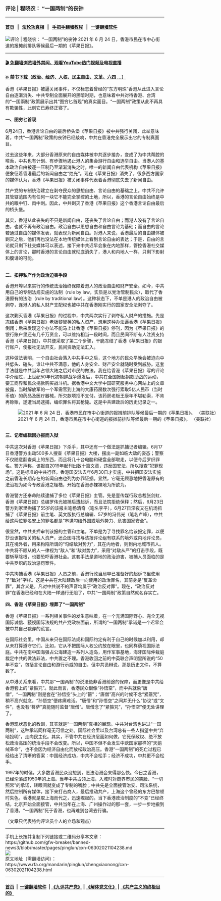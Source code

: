 ### 评论 | 程晓农：  “一国两制”的丧钟
------------------------

#### [首页](https://github.com/gfw-breaker/banned-news3/blob/master/README.md) &nbsp;&nbsp;|&nbsp;&nbsp; [法轮功真相](https://github.com/begood0513/basic/blob/master/README.md)  &nbsp;&nbsp;|&nbsp;&nbsp; [手把手翻墙教程](https://github.com/gfw-breaker/guides/wiki)  &nbsp;&nbsp;|&nbsp;&nbsp; [一键翻墙软件](https://github.com/gfw-breaker/nogfw/blob/master/README.md)  



<div id="headerimg">
 <img alt="评论 | 程晓农：  “一国两制”的丧钟" src="https://www.rfa.org/mandarin/pinglun/chengxiaonong/cxn-06302021104238.html/@@images/d4e2d805-1914-413b-b8bb-98148634253f.jpeg" title="评论 | 程晓农：  “一国两制”的丧钟"/>
 <span class="lead_image_caption">
  2021 年 6 月 24 日，香港市民在市中心街道的报摊前排队等候最后一期的《苹果日报》。
 </span>
 <!-- zoomattribute -->
</div>

<hr/>


#### [ 🎬  免翻墙浏览墙外禁闻、观看YouTube热门视频及电视直播](http://78.141.236.197/)

#### [ 💥  禁书下载（政治、经济、人权、民主自由、文革、六四 ...）](http://78.141.236.197:10000/bbooks/)

<div id="storytext">
 <p>
  香港《苹果日报》被逼关闭事件，不仅标志着曾经的“东方明珠”香港从此进入言论自由逐渐消失、中共专制全面展开的黑暗时期，也意味着中共对待香港、台湾的“一国兩制”政策展示出其“图穷匕首现”的真实面目。“一国两制”政策从此不再具有欺骗性，此刻它已寿终正寝了。
  <br/>
  <br/>
  <strong>
   一、图穷匕首现
  </strong>
  <br/>
  <br/>
  6月24日，香港言论自由的最后桥头堡《苹果日报》被中共强行关闭，此举意味着，中共“一国两制”政策的丧钟已经敲响，中共在香港完全展示出它的专制真面目。
 </p>
 <p>
  过去这些年来，大部分香港原来的自由媒体被中共逐步接办，变成了为中共帮腔的喉舌，中共也有计划、有步骤地遏止港人的集会游行自由和选举自由。当港人的基本政治自由被逐一压制乃至渐渐消失之时，唯一的新闻自由代表机构《苹果日报》便象征着香港最后的新闻自由之“烛光”。现在《苹果日报》消失了，很多西方国家的媒体认为，香港《苹果日报》被关闭事件代表着香港彻底失去了新闻自由。
 </p>
 <p>
  共产党的专制统治建立在剥夺民众的思想自由、言论自由的基础之上。中共不允许其管辖范围内有任何一块它不能完全掌控的土地，所以，香港的言论自由始终是中共的眼中钉、肉中刺。因此，中共剿灭了香港《苹果日报》这个香港言论自由最后的桥头堡。
 </p>
 <p>
  其实，香港从此丧失的不只是新闻自由，还丧失了言论自由；而港人没有了言论自由，也就不再有政治自由。政治自由以思想自由和自由言论为基础；而自由的言论若通过自由的媒体发表，就表现为新闻自由。对港人来说，香港最后的自由媒体被剿灭之后，他们再也没法在本地传统媒体上看到言论自由的表达；于是，自由的言论就只剩下社交媒体可以表述，接下来中共迟早会象在内地那样，管控香港社交媒体上的言论，那时香港的言论自由就彻底消失了，港人和内地人一样，只剩下影射和腹诽的可能。
  <br/>
  <br/>
  <br/>
  <strong>
   二、扣押私产作为政治迫害手段
  </strong>
 </p>
 <p>
  香港开埠以来实行的传统法治始终保障着港人的政治自由和财产安全。如今，中共用自己的专制法规实施的法制（rule by law，实质是以党治管制民众），取代了香港原有的法治（rule by traditional law）。这种状态下，不单是港人的政治自由被剥夺，连港人的私人财产支配权也被中共在香港刚实行的国家安全法剥夺了。
 </p>
 <p>
  这次剿灭香港《苹果日报》的过程中，中共两次实行了剥夺私人财产的措施。先是冻结香港《苹果日报》老板黎智英的私人资产，想用这种办法逼香港《苹果日报》倒闭；后来发现这个办法不能马上让香港《苹果日报》停刊，因为《苹果日报》的银行账户里还有几千万资金，可以维持相当一段时间，而且民间不断有人注资支持香港《苹果日报》，中共便采取了第二个步骤，干脆冻结了香港《苹果日报》的银行账户，使报社无法开支，民间资助无法汇入。
 </p>
 <p>
  这种做法表明，一个自由社会落入中共手中之后，这个地方的民众早晚会被迫向中共低头、磕头，谁让中共不满意，他的人身安全、财产安全就随时受到威胁。这套手法就是中共当年占领大陆之后对市民的做法。我在给香港《苹果日报》写的评论中介绍过，上世纪50年代初朝鲜战争爆发后，中共在全国掀起捐款助战的运动，要工商界和民众捐款购买战斗机。据香港中文大学中国研究服务中心网站上的文章披露，当时解放军的一个军需官到上海的大康药房数次强行索取5亿人民币（当时币值）的药品及医疗器械，所欠款项拒不支付。该药房老板王康年不堪勒索，不肯再赊账，遂遭当局逮捕，编织罪名将其枪毙。这是中共建政后的历史记录之一。
 </p>
 <p>
  <figure class="image-richtext image-inline captioned" style="width:1500px;">
   <img alt="2021 年 6 月 24 日，香港市民在市中心街道的报摊前排队等候最后一期的《苹果日报》。 （美联社）" src="https://www.rfa.org/mandarin/pinglun/chengxiaonong/cxn-06302021104238.html/869dfa21-e806-43cd-86e5-ca83323c1720.jpeg/@@images/2cff0d2a-c88a-467a-ad2c-996e0630828d.jpeg" title="2"/>
   <figcaption class="image-caption">
    2021 年 6 月 24 日，香港市民在市中心街道的报摊前排队等候最后一期的《苹果日报》。 （美联社）
   </figcaption>
   <small>
   </small>
  </figure>
  <br/>
  <strong>
   三、记者编辑因办报而入狱
  </strong>
  <br/>
  <br/>
  中共这次对香港《苹果日报》下杀手，其中还有一个做法是抓捕记者编辑。6月17日香港警方出动500多人搜查《苹果日报》大楼，摆出一副如临大敌的姿态；警察不仅随意翻查桌上的东西，而且将几十台电脑和硬盘全部取走，以便今后罗织罪名。警方声称，该报自2019年起刊出数十篇文章，违反国安法，所以搜查“犯罪现场”。这是标准的中共行径。香港国安法去年6月30日才实施，中共把国安法实施之前香港长期存在的新闻自由也列为办罪证据。显然，它毫无顾忌地把香港原有的法治视为如今专政香港之桎梏，开始在香港赤裸裸地为所欲为。
 </p>
 <p>
  香港警方还奉命陆续逮捕了多位《苹果日报》主管。先是壹传媒行政总裁张剑虹、香港《苹果日报》总编罗伟光被捕后遭起诉，而且法院拒绝保释；然后，6月23日警方到家里拘捕了55岁的该报主笔杨清奇（笔名李平），6月27日深夜又在机场抓捕了《苹果日报》前主笔、英文版执行总编辑、57岁的冯伟光（笔名卢峰），中共给这两位罪名安上的罪名都是“串谋勾结外国或境外势力、危害国家安全”。
 </p>
 <p>
  很显然，中共关押审判该报的主管和主笔，不单是为了寻找罪名给该报定罪，以便抄没该报相关的私人资产，还企图寻找与该报评论组有联系的境外或内地评论员，其在境外者，用来构陷所谓的“勾结敌对势力”，其在内地者，则到内地城市抓人。中共将不顺从的人一律视为“敌人”和“敌对势力”，采用“对敌从严”的打击手段，既要斩草除根，也要恐吓香港社会。这套手法是道地的政治迫害，被捕人员面临的是中共罗织的政治惩罚案件。
 </p>
 <p>
  中共拘捕香港《苹果日报》人员之前，香港行政当局早已准备好的起诉书里使用了“敌对”字样。这是中共在大陆建政后一向使用的政治罪名，其前身是“反革命罪”，其含义是，凡对中共说不的声音均属于“政治反对罪”。现在，“政治反对罪”在香港已经和在大陆一样通行无阻了，中共“一国两制”政策自然就名存实亡。
  <br/>
  <br/>
  <strong>
   四、香港《苹果日报》埋葬了“一国两制”
  </strong>
  <br/>
  <br/>
  香港《苹果日报》一系列相关事件的发生意味着，在一个充满国际野心、完全无视国际诚信、藐视国际法规的共产党政权面前，所谓的“一国两制”承诺是一个迟早会被中共自己戳穿的谎言。
 </p>
 <p>
  在国际社会里，中国从来只在国际法规和国际约定有利于自己的时候加以利用，却从未打算遵守它们。比如，它从不把国际人权公约放在眼里，也同样藐视国际法庭。中共在南中国海强占公海建造一系列人造岛，用作军事基地，海牙国际仲裁庭裁定中共的做法非法，中共置之不理。香港收回之前的中英联合声明里所说的“50年不变”，包括言论自由和游行示威的自由，但中共诡辩说，那是历史文件，不算数了。
 </p>
 <p>
  从中港关系来看，中共那“一国两制”的说法绝非香港前途的保障，而更像是中共给香港套上的“紧箍咒”。就此而言，香港民众很像“孙悟空”，而中共就象“唐僧”，“一国两制”则是套在“孙悟空”头上的“箍”；“唐僧”高兴的时候不念“紧箍咒”，稍不高兴就念，“孙悟空”便疼痛难活。“唐僧”和“孙悟空”之间并无什么“协议”或“文件”，也没有“菩萨”真能随时监督“唐僧”。唐僧念了“紧箍咒”，“孙悟空”便无处讲理了。
 </p>
 <p>
  香港现状恶化的教训，其实就是“一国两制”真相的展现。中共对台湾也讲过“一国两制”，这种承诺同样毫无可信之处。国际社会里以及台湾总有一些人指望中共“弃暗投明”，走向民主化。其实，不管中共在经济层面如何做，它死保政权、绝不放松政治高压的统治手段不会改变。所以，中国不但不会发生中欧国家那样的“天鹅绒革命”，也不会因为经济自由化而放松政治高压。香港“一国两制”的死亡过程已经给出了清晰的答案：中国经济成功，中共不会松手；经济不成功，中共更不会松手。
 </p>
 <p>
  1997年的时侯，大多数香港民众没想到，恶法治港会来得那么快。今日之香港，已经沦落成1950年的上海。当年中共占领上海，入城时对商界市民的笑脸、“一切照常”的承诺，转眼间就变成了专制的嘴脸；中共先是全面接管治安、司法系统，然后控制所有媒体，接下来打击商人，最后推动共产，上海这个曾经的东方巴黎顿时失色。香港就是取上海而代之，迅速崛起的。当下香港政治制度的“不变”已经终结，北京开始全面接管，中共当年在上海、广州操作过的那一套，一步一步地搬到了香港。“一国两制”死于香港，也再难到台湾去行骗。
 </p>
 <p>
  （文章只代表特约评论员个人的立场和观点）
 </p>
</div>

<hr/>
手机上长按并复制下列链接或二维码分享本文章：<br/>
https://github.com/gfw-breaker/banned-news3/blob/master/pages/pinglun/cxn-06302021104238.md <br/>
<a href='https://github.com/gfw-breaker/banned-news3/blob/master/pages/pinglun/cxn-06302021104238.md'><img src='https://github.com/gfw-breaker/banned-news3/blob/master/pages/pinglun/cxn-06302021104238.md.png'/></a> <br/>
原文地址（需翻墙访问）：https://www.rfa.org/mandarin/pinglun/chengxiaonong/cxn-06302021104238.html


------------------------
#### [首页](https://github.com/gfw-breaker/banned-news3/blob/master/README.md) &nbsp;|&nbsp; [一键翻墙软件](https://github.com/gfw-breaker/nogfw/blob/master/README.md) &nbsp;| [《九评共产党》](https://github.com/gfw-breaker/9ping.md/blob/master/README.md#九评之一评共产党是什么) | [《解体党文化》](https://github.com/gfw-breaker/jtdwh.md/blob/master/README.md) | [《共产主义的终极目的》](https://github.com/gfw-breaker/gczydzjmd.md/blob/master/README.md)


<img src='http://gfw-breaker.win/banned-news3/pages/pinglun/cxn-06302021104238.md' width='0px' height='0px'/>